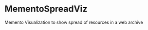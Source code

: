 MementoSpreadViz
================

Memento Visualization to show spread of resources in a web archive
